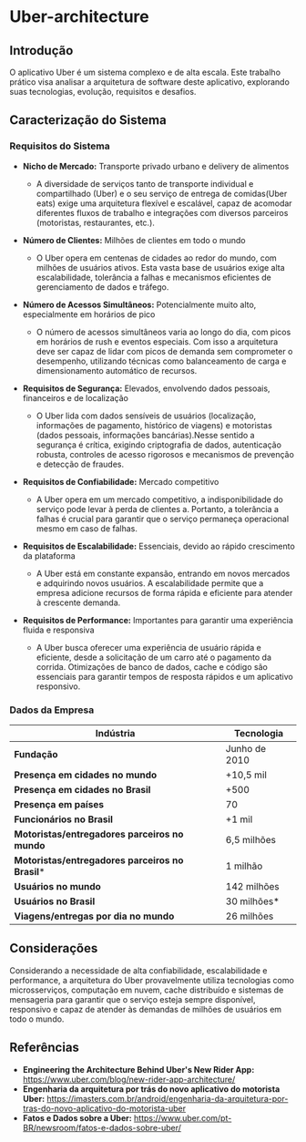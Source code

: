 # Uber-architecture
## Introdução

O aplicativo Uber é um sistema complexo e de alta escala. Este trabalho prático visa analisar a arquitetura de software deste aplicativo, explorando suas tecnologias, evolução, requisitos e desafios.

## Caracterização do Sistema

### Requisitos do Sistema

*   **Nicho de Mercado:** Transporte privado urbano e delivery de alimentos
    - A diversidade de serviços tanto de transporte individual e compartilhado (Uber)  e o seu serviço de entrega de comidas(Uber eats) exige uma arquitetura flexível e escalável, capaz de acomodar diferentes fluxos de trabalho e integrações com diversos parceiros (motoristas, restaurantes, etc.).
    
*   **Número de Clientes:** Milhões de clientes em todo o mundo
    - O Uber opera em centenas de cidades ao redor do mundo, com milhões de usuários ativos. Esta vasta base de usuários exige alta escalabilidade, tolerância a falhas e mecanismos eficientes de gerenciamento de dados e tráfego.
  
*   **Número de Acessos Simultâneos:** Potencialmente muito alto, especialmente em horários de pico
    - O número de acessos simultâneos varia ao longo do dia, com picos em horários de rush e eventos especiais. Com isso a arquitetura deve ser capaz de lidar com picos de demanda sem comprometer o desempenho, utilizando técnicas como balanceamento de carga e dimensionamento automático de recursos.
  
*   **Requisitos de Segurança:** Elevados, envolvendo dados pessoais, financeiros e de localização
    - O Uber lida com dados sensíveis de usuários (localização, informações de pagamento, histórico de viagens) e motoristas (dados pessoais, informações bancárias).Nesse sentido a segurança é crítica, exigindo criptografia de dados, autenticação robusta, controles de acesso rigorosos e mecanismos de prevenção e detecção de fraudes.
      
*   **Requisitos de Confiabilidade:** Mercado competitivo
    - A Uber opera em um mercado  competitivo, a indisponibilidade do serviço pode levar à perda de clientes a. Portanto, a tolerância a falhas é crucial para garantir que o serviço permaneça operacional mesmo em caso de falhas.
      
*   **Requisitos de Escalabilidade:** Essenciais, devido ao rápido crescimento da plataforma
    - A Uber está em constante expansão, entrando em novos mercados e adquirindo novos usuários. A escalabilidade  permite que a empresa adicione recursos de forma rápida e eficiente para atender à crescente demanda.
      
*   **Requisitos de Performance:** Importantes para garantir uma experiência fluida e responsiva
    - A Uber busca oferecer uma experiência de usuário rápida e eficiente, desde a solicitação de um carro até o pagamento da corrida. Otimizações de banco de dados, cache e código são essenciais para garantir tempos de resposta rápidos e um aplicativo responsivo.

### Dados da Empresa

| Indústria               | Tecnologia      |
| --------------------- | ------------- |
| **Fundação**            | Junho de 2010   |
| **Presença em cidades no mundo** | +10,5 mil     |
| **Presença em cidades no Brasil** | +500          |
| **Presença em países**    | 70             |
| **Funcionários no Brasil** | +1 mil         |
| **Motoristas/entregadores parceiros no mundo** | 6,5 milhões   |
| **Motoristas/entregadores parceiros no Brasil*** | 1 milhão     |
| **Usuários no mundo**      | 142 milhões    |
| **Usuários no Brasil**    | 30 milhões\*   |
| **Viagens/entregas por dia no mundo** | 26 milhões    |

## Considerações
Considerando a necessidade de alta confiabilidade, escalabilidade e performance, a arquitetura do Uber provavelmente utiliza tecnologias como microsserviços, computação em nuvem, cache distribuído e sistemas de mensageria para garantir que o serviço esteja sempre disponível, responsivo e capaz de atender às demandas de milhões de usuários em todo o mundo.

## Referências

*   **Engineering the Architecture Behind Uber's New Rider App:** https://www.uber.com/blog/new-rider-app-architecture/
*   **Engenharia da arquitetura por trás do novo aplicativo do motorista Uber:** https://imasters.com.br/android/engenharia-da-arquitetura-por-tras-do-novo-aplicativo-do-motorista-uber
*   **Fatos e Dados sobre a Uber:** https://www.uber.com/pt-BR/newsroom/fatos-e-dados-sobre-uber/
